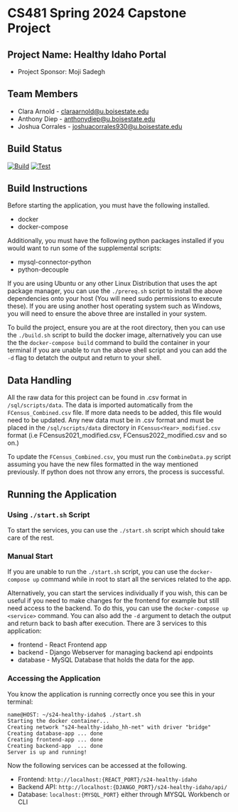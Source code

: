 # CS481 Spring 2024 Capstone Project

## Project Name: Healthy Idaho Portal

- Project Sponsor: Moji Sadegh

## Team Members

- Clara Arnold - <claraarnold@u.boisestate.edu>
- Anthony Diep - <anthonydiep@u.boisestate.edu>
- Joshua Corrales - <joshuacorrales930@u.boisestate.edu>

## Build Status

[![Build](https://github.com/cs481-ekh/s24-healthy-idaho/actions/workflows/build.yml/badge.svg)](https://github.com/cs481-ekh/s24-healthy-idaho/actions/workflows/build.yml)
[![Test](https://github.com/cs481-ekh/s24-healthy-idaho/actions/workflows/test.yml/badge.svg)](https://github.com/cs481-ekh/s24-healthy-idaho/actions/workflows/test.yml)

## Build Instructions

Before starting the application, you must have the following installed.

- docker
- docker-compose

Additionally, you must have the following python packages installed if you would want to run some of the supplemental scripts:

- mysql-connector-python
- python-decouple

If you are using Ubuntu or any other Linux Distribution that uses the apt package manager, you can use the ```./prereq.sh``` script to install the above dependencies onto your host (You will need sudo permissions to execute these). If you are using another host operating system such as Windows, you will need to ensure the above three are installed in your system.

To build the project, ensure you are at the root directory, then you can use the ```./build.sh``` script to build the docker image, alternatively you can use the the ```docker-compose build``` command to build the container in your terminal if you are unable to run the above shell script and you can add the `-d` flag to detatch the output and return to your shell.

## Data Handling

All the raw data for this project can be found in .csv format in `/sql/scripts/data`. The data is imported automatically from the `FCensus_Combined.csv` file. If more data needs to be added, this file would need to be updated. Any new data must be in .csv format and must be placed in the `/sql/scripts/data` directory in `FCensus<Year>_modified.csv` format (i.e FCensus2021_modified.csv, FCensus2022_modified.csv and so on.)

To update the `FCensus_Combined.csv`, you must run the `CombineData.py` script assuming you have the new files formatted in the way mentioned previously. If python does not throw any errors, the process is successful.

## Running the Application

### Using ```./start.sh``` Script

To start the services, you can use the ```./start.sh``` script which should take care of the rest. 

### Manual Start

If you are unable to run the ```./start.sh``` script, you can use the ```docker-compose up``` command while in root to start all the services related to the app.

Alternatively, you can start the services individually if you wish, this can be useful if you need to make changes for the frontend for example but still need access to the backend. To do this, you can use the ```docker-compose up <service>``` command. You can also add the ```-d``` argument to detach the output and return back to bash after execution. There are 3 services to this application:

- frontend - React Frontend app
- backend - Django Webserver for managing backend api endpoints
- database - MySQL Database that holds the data for the app.

### Accessing the Application

You know the application is running correctly once you see this in your terminal:

```shell
name@HOST: ~/s24-healthy-idaho$ ./start.sh 
Starting the docker container...
Creating network "s24-healthy-idaho_hh-net" with driver "bridge"
Creating database-app ... done
Creating frontend-app ... done
Creating backend-app  ... done
Server is up and running!
```
Now the following services can be accessed at the following.

- Frontend: ```http://localhost:{REACT_PORT}/s24-healthy-idaho```
- Backend API: ```http://localhost:{DJANGO_PORT}/s24-healthy-idaho/api/```
- Database: ```localhost:{MYSQL_PORT}``` either through MYSQL Workbench or CLI